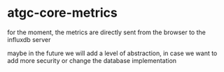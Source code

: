 # atgc-core-metrics

for the moment, the metrics are directly sent from the browser to the influxdb
server

maybe in the future we will add a level of abstraction, in case we want to
add more security or change the database implementation

